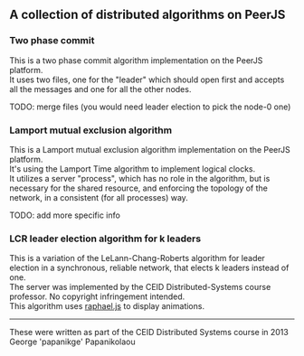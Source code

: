 A collection of distributed algorithms on PeerJS
------------------------------------------------

### Two phase commit
This is a two phase commit algorithm implementation on the PeerJS platform.  
It uses two files, one for the "leader" which should open first and accepts all the messages and one for all the other nodes.  

TODO: merge files (you would need leader election to pick the node-0 one)  

### Lamport mutual exclusion algorithm
This is a Lamport mutual exclusion algorithm implementation on the PeerJS platform.  
It's using the Lamport Time algorithm to implement logical clocks.  
It utilizes a server "process", which has no role in the algorithm,
but is necessary for the shared resource, and enforcing the topology of the network,
in a consistent (for all processes) way.

TODO: add more specific info

### LCR leader election algorithm for k leaders
This is a variation of the LeLann-Chang-Roberts algorithm for leader election in a
synchronous, reliable network, that elects k leaders instead of one.  
The server was implemented by the CEID Distributed-Systems course professor.
No copyright infringement intended.  
This algorithm uses [raphael.js](http://raphaeljs.com/) to display animations.  

-------
These were written as part of the CEID Distributed Systems course in 2013  
George 'papanikge' Papanikolaou
